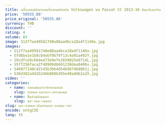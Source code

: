```yaml
---
title: เครื่องยนต์ฝาครอบเครื่องยนต์สําหรับ Volkswagen vw Passat CC 2013-16 ดัดแปลงคาร์บอนไฟเบอร์ Body Kit อุปกรณ์เสริมอัตโนมัติ
price: '50555.88'
price_original: '50555.88'
currency: THB
discount: ''
rating: 4
volume: 83
image: S12f7aa49581748e88aa4bca18a4f1146o.jpg
images:
  - S12f7aa49581748e88aa4bca18a4f1146o.jpg
  - Sfd6be1e1b8c84ebf9b79f13c4a91a492Y.jpg
  - S9cdfce9c664e473e9efe3839025e0714L.jpg
  - S5ff256faca2f48989db691230dea0406v.jpg
  - S46077140cd2145b3bb4d54b9674b8861j.jpg
  - S36d382a442b246b888b365e48addb2a2X.jpg
video: ''
categories:
  - name: รถยนต์และรถจักรยานยนต์
    slug: รถยนต-และรถจ-กรยานยนต
  - name: ชิ้นส่วนด้านนอก
    slug: นส-วนด-านนอก
slug: เคร-องยนต-ฝาครอบเคร-องยนต-าหร
encode: ontgC5E
lang: th
---
```

  